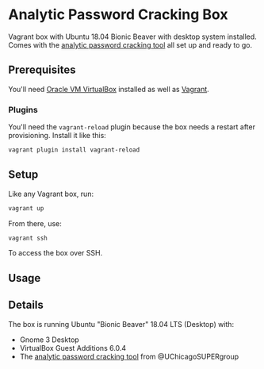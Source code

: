 # Analytic Password Cracking Box
Vagrant box with Ubuntu 18.04 Bionic Beaver with desktop system installed. Comes with the [analytic password cracking tool](https://github.com/UChicagoSUPERgroup/analytic-password-cracking) all set up and ready to go.

## Prerequisites
You'll need [Oracle VM VirtualBox](https://www.virtualbox.org/wiki/Downloads) installed as well as [Vagrant](https://www.vagrantup.com/downloads.html).

### Plugins
You'll need the `vagrant-reload` plugin because the box needs a restart after provisioning. Install it like this:

```bash
vagrant plugin install vagrant-reload
```

## Setup
Like any Vagrant box, run:

```bash
vagrant up
```

From there, use:

```bash
vagrant ssh
```

To access the box over SSH.

## Usage


## Details
The box is running Ubuntu "Bionic Beaver" 18.04 LTS (Desktop) with:

* Gnome 3 Desktop
* VirtualBox Guest Additions 6.0.4
* The [analytic password cracking tool](https://github.com/UChicagoSUPERgroup/analytic-password-cracking) from @UChicagoSUPERgroup
